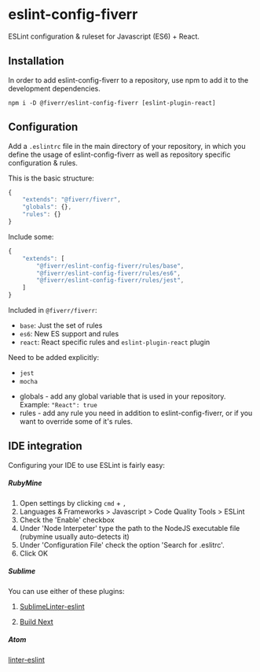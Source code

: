 # eslint-config-fiverr

ESLint configuration & ruleset for Javascript (ES6) + React.

## Installation

In order to add eslint-config-fiverr to a repository, use npm to add it to the development dependencies.

```
npm i -D @fiverr/eslint-config-fiverr [eslint-plugin-react]
```

## Configuration

Add a `.eslintrc` file in the main directory of your repository, in which you define the usage of eslint-config-fiverr as well as repository specific configuration & rules.

This is the basic structure:

```javascript
{
    "extends": "@fiverr/fiverr",
    "globals": {},
    "rules": {}
}
```

Include some:
```js
{
    "extends": [
        "@fiverr/eslint-config-fiverr/rules/base",
        "@fiverr/eslint-config-fiverr/rules/es6",
        "@fiverr/eslint-config-fiverr/rules/jest",
    ]
}
```

Included in `@fiverr/fiverr`:
- `base`: Just the set of rules
- `es6`: New ES support and rules
- `react`: React specific rules and `eslint-plugin-react` plugin

Need to be added explicitly:
- `jest`
- `mocha`

* globals - add any global variable that is used in your repository. Example: `"React": true`
* rules - add any rule you need in addition to eslint-config-fiverr, or if you want to override some of it's rules.

## IDE integration

Configuring your IDE to use ESLint is fairly easy:

##### RubyMine
1. Open settings by clicking `cmd` + `,`
2. Languages & Frameworks > Javascript > Code Quality Tools > ESLint
3. Check the 'Enable' checkbox
4. Under 'Node Interpeter' type the path to the NodeJS executable file (rubymine usually auto-detects it)
5. Under 'Configuration File' check the option 'Search for .eslitrc'.
6. Click OK

##### Sublime
You can use either of these plugins:

1. [SublimeLinter-eslint](https://github.com/roadhump/SublimeLinter-eslint)

2. [Build Next](https://github.com/albertosantini/sublimetext-buildnext)

##### Atom
[linter-eslint](https://atom.io/packages/linter-eslint)


